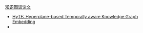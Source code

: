 [知识图谱论文](https://mp.weixin.qq.com/s/Yg-ggqTg5HlcvrH9BKC0YA)

- [HyTE: Hyperplane-based Temporally aware Knowledge Graph Embedding](https://web.kamihq.com/web/viewer.html?state=%7B%22ids%22%3A%5B%221iRmaV_WVxkxniRJWwcAipcVzB09g7tr5%22%5D%2C%22action%22%3A%22open%22%2C%22userId%22%3A%22112741698865923085865%22%7D&filename=HyTE%3A%20Hyperplane-based%20Temporally%20aware%20Knowledge%20Graph%20Embedding)
- 

